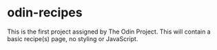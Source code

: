 # odin-recipes
This is the first project assigned by The Odin Project. 
This will contain a basic recipe(s) page, no styling or JavaScript.